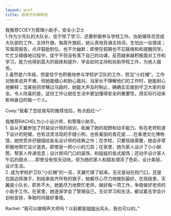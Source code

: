 ```yaml
---
layout: post
title: 给孩子的推荐信
---
```


<p>我推荐COEY为管理小助手，安全小卫士<br />
1.作为少先队的大队长，佳宁除了学习，还要积极参与学校工作。协助辅导员完成大队部的工作，主持升旗，每周升旗前，她认真地背诵主持词，生怕出一丝错误；写值周报告，点评鼓励到位，也不欠幽默；即使在假期也不忘联络和和提醒同学。忙忙又碌碌地过程中，佳宁不但没有落下自己的功课，反而越来越积极面对工作和学习，能力也得到莫大的锻炼和提升，学会如何主持和协助学校工作，为他人服务。<br />
2.虽然是六年级，但是佳宁也积极地参与学校护卫队的工作，担当“小红帽”。工作对她来说并不难，但她能细心和耐心面对。当家长不理解他们的工作时，她能耐心地解释；当某些同学横过马路时，她能大声及时制止，确确实实做到守卫大家的安全。令人欣喜的是，这份工作让她在生活中更加懂得安全的重要性，用实际行动来影响身边的每一个人。</p>
<p>Coey:“我看了您给我写的推荐信后，有点脸红～”</p>
<p>我推荐RACHEL为小小设计师，和管理小助手。<br />
1. 自从天翼参加了时装设计班的培训，拓展了她的视野和动手能力。有在老师知道下设计的短裙，也有活灵活现的手缝小狗，也有美丽的青花瓷……在香港文化博物馆，她欣赏并仔细描绘各名设计师的经典之作；在学校，只要班级需要，她会非常积极地帮忙设计道具，即使是一把小小的刀具；在家里，她为家人设计了小小邮筒，帮家人传递信息；设计房间门口的装饰，和娃娃的各式服饰；还动手设计家人午后的甜点……即使没有惊天动地，但为她的家人和朋友增添了色彩，设计美丽，设计生活。<br />
2. 成为学校护卫队“小红帽”的一员，天翼忙碌了起来。无论是站在校门口，还是在路边挥旗子，到结束收齐所有的旗子，她都尽心尽力地做到最好。在班级里，天翼是小队长，职务不大，她能尽力地帮忙老师，做好每一项工作，争取做好老师的小助手工作。在家里，她逐渐学会了管理自己，无论学习和生活，都试着去学会计划和安排，争取时间做好事情。</p>
<p>Rachel: “我可以做相声大师吗？以前都是姐姐出风头，我也可以的。”
</p>
